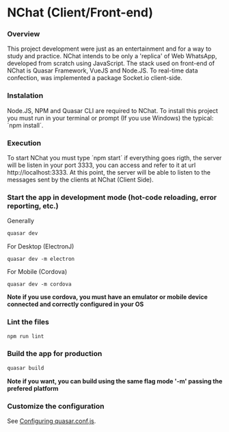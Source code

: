 # NChat (Client/Front-end)

### Overview
This project development were just as an entertainment and for a way to study and practice.
NChat intends to be only a 'replica' of Web WhatsApp, developed from scratch using JavaScript. The stack used on front-end of NChat is Quasar Framework, VueJS and Node.JS. To real-time data confection, was implemented a package Socket.io client-side.

### Instalation
Node.JS, NPM and Quasar CLI are required to NChat. To install this project you must run in your terminal or prompt (If you use Windows) the typical: ´npm install´.

### Execution
To start NChat you must type ´npm start´ if everything goes rigth, the server will be listen in your port 3333, you can access and refer to it at url http://localhost:3333. At this point, the server will be able to listen to the messages sent by the clients at NChat (Client Side).

### Start the app in development mode (hot-code reloading, error reporting, etc.)
Generally
```bash
quasar dev
```

For Desktop (ElectronJ)
```
quasar dev -m electron
```

For Mobile (Cordova)
```
quasar dev -m cordova
```

**Note if you use cordova, you must have an emulator or mobile device connected and correctly configured in your OS**

### Lint the files
```bash
npm run lint
```

### Build the app for production
```bash
quasar build
```
**Note if you want, you can build using the same flag mode '-m' passing the prefered platform**

### Customize the configuration
See [Configuring quasar.conf.js](https://quasar.dev/quasar-cli/quasar-conf-js).
